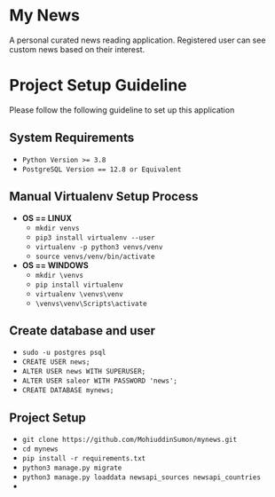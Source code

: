 # My News 
A personal curated news reading application. Registered user can see custom news based on their interest.

# Project Setup Guideline
Please follow the following guideline to set up this application

## System Requirements
* `Python Version >= 3.8`
* `PostgreSQL Version == 12.8 or Equivalent`

## Manual Virtualenv Setup Process
* **OS == LINUX**
  * `mkdir venvs`
  * `pip3 install virtualenv --user`
  * `virtualenv -p python3 venvs/venv`
  * `source venvs/venv/bin/activate`
* **OS == WINDOWS**
  * `mkdir \venvs`
  * `pip install virtualenv`
  * `virtualenv \venvs\venv`
  * `\venvs\venv\Scripts\activate`
  
## Create database and user
  * `sudo -u postgres psql`
  * `CREATE USER news;`
  * `ALTER USER news WITH SUPERUSER;`
  * `ALTER USER saleor WITH PASSWORD 'news';`
  * `CREATE DATABASE mynews;`

## Project Setup
* `git clone https://github.com/MohiuddinSumon/mynews.git`
* `cd mynews`
* `pip install -r requirements.txt`
* `python3 manage.py migrate`
* `python3 manage.py loaddata newsapi_sources newsapi_countries`
* 